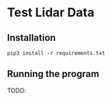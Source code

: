 # Test Lidar Data

## Installation
```
pip3 install -r requirements.txt
```

## Running the program
TODO:
